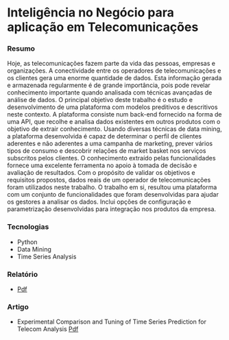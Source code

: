 # Inteligência no Negócio para aplicação em Telecomunicações


### Resumo
Hoje, as telecomunicações fazem parte da vida das pessoas, empresas e organizações. A conectividade entre os operadores de telecomunicações e os clientes gera uma enorme quantidade de dados. Esta informação gerada e armazenada regularmente é de grande importância, pois pode revelar conhecimento importante quando analisada com técnicas avançadas de análise de dados. O principal objetivo deste trabalho é o estudo e desenvolvimento de uma plataforma com modelos preditivos e descritivos neste contexto. A plataforma consiste num back-end fornecido na forma de uma API, que recolhe e analisa dados existentes em outros produtos com o objetivo de extrair conhecimento. Usando diversas técnicas de data mining, a plataforma desenvolvida é capaz de determinar o perfil de clientes aderentes e não aderentes a uma campanha de marketing, prever vários tipos de consumo e descobrir relações de market basket nos serviços subscritos pelos clientes. O conhecimento extraído pelas funcionalidades fornece uma excelente ferramenta no apoio à tomada de decisão e avaliação de resultados. Com o propósito de validar os objetivos e requisitos propostos, dados reais de um operador de telecomunicações foram utilizados neste trabalho. O trabalho em si, resultou uma plataforma com um conjunto de funcionalidades que foram desenvolvidas para ajudar os gestores a analisar os dados. Inclui opções de configuração e parametrização desenvolvidas para integração nos produtos da empresa.


### Tecnologias
* Python
* Data Mining
* Time Series Analysis


### Relatório
* [Pdf](https://github.com/andrempinho/Inteligencia-no-Negocio-para-aplicacao-em-Telecomunicacoes/blob/master/Relatório.pdf)


### Artigo
* Experimental Comparison and Tuning of Time Series Prediction for Telecom Analysis [Pdf](https://github.com/andrempinho/Inteligencia-no-Negocio-para-aplicacao-em-Telecomunicacoes/blob/master/Experimental%20Comparison%20and%20Tuning%20of%20Time%20Series%20Prediction%20for%20Telecom%20Analysis.pdf)
